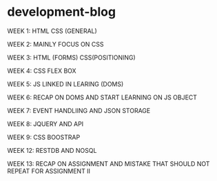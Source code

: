 # development-blog

WEEK 1: HTML CSS (GENERAL)

WEEK 2: MAINLY FOCUS ON CSS

WEEK 3: HTML (FORMS) CSS(POSITIONING)

WEEK 4: CSS FLEX BOX

WEEK 5: JS LINKED IN LEARING (DOMS)

WEEK 6: RECAP ON DOMS AND START LEARNING ON JS OBJECT

WEEK 7: EVENT HANDLIING AND JSON STORAGE

WEEK 8: JQUERY AND API

WEEK 9: CSS BOOSTRAP 

WEEK 12: RESTDB AND NOSQL

WEEK 13: RECAP ON ASSIGNMENT AND MISTAKE THAT SHOULD NOT REPEAT FOR ASSIGNMENT II

